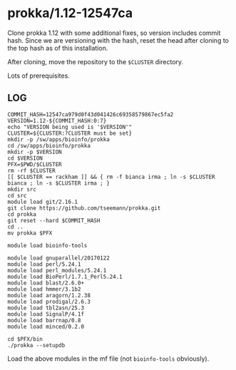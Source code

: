 prokka/1.12-12547ca
===================

Clone prokka 1.12 with some additional fixes, so version includes commit hash.
Since we are versioning with the hash, reset the head after cloning to the top
hash as of this installation.

After cloning, move the repository to the `$CLUSTER` directory.

Lots of prerequisites.


LOG
---

    COMMIT_HASH=12547ca979d0f43d041426c69358579867ec5fa2
    VERSION=1.12-${COMMIT_HASH:0:7}
    echo "VERSION being used is '$VERSION'"
    CLUSTER=${CLUSTER:?CLUSTER must be set}
    mkdir -p /sw/apps/bioinfo/prokka
    cd /sw/apps/bioinfo/prokka
    mkdir -p $VERSION
    cd $VERSION
    PFX=$PWD/$CLUSTER
    rm -rf $CLUSTER
    [[ $CLUSTER == rackham ]] && { rm -f bianca irma ; ln -s $CLUSTER bianca ; ln -s $CLUSTER irma ; }
    mkdir src
    cd src
    module load git/2.16.1
    git clone https://github.com/tseemann/prokka.git
    cd prokka
    git reset --hard $COMMIT_HASH
    cd ..
    mv prokka $PFX

    module load bioinfo-tools

    module load gnuparallel/20170122
    module load perl/5.24.1
    module load perl_modules/5.24.1
    module load BioPerl/1.7.1_Perl5.24.1
    module load blast/2.6.0+
    module load hmmer/3.1b2
    module load aragorn/1.2.38
    module load prodigal/2.6.3
    module load tbl2asn/25.3
    module load SignalP/4.1f
    module load barrnap/0.8
    module load minced/0.2.0

    cd $PFX/bin
    ./prokka --setupdb

Load the above modules in the mf file (not `bioinfo-tools` obviously).
